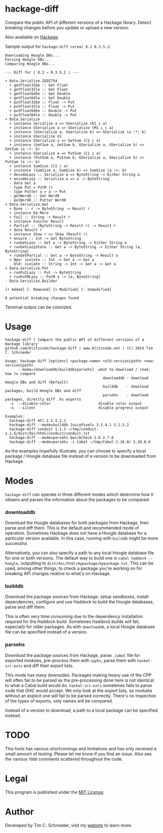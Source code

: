 # hackage-diff

Compare the public API of different versions of a Hackage library. Detect breaking changes before you update or upload a new version.

Also available on [Hackage](http://hackage.haskell.org/package/hackage-diff).

Sample output for `hackage-diff cereal 0.2 0.3.5.2`:

```
Downloading Hoogle DBs...
Parsing Hoogle DBs...
Comparing Hoogle DBs...

--- Diff for | 0.2 → 0.3.5.2 | ---

+ Data.Serialize.IEEE754
  + getFloat32be :: Get Float
  + getFloat32le :: Get Float
  + getFloat64be :: Get Double
  + getFloat64le :: Get Double
  + putFloat32be :: Float -> Put
  + putFloat32le :: Float -> Put
  + putFloat64be :: Double -> Put
  + putFloat64le :: Double -> Put
× Data.Serialize
  + instance Serialize a => GSerialize (K1 i a)
  + instance GSerialize a => GSerialize (M1 i c a)
  + instance (GSerialize a, GSerialize b) => GSerialize (a :*: b)
  + instance GSerialize U1
  + instance GSerialize a => GetSum (C1 c a)
  + instance (GetSum a, GetSum b, GSerialize a, GSerialize b) => GetSum (a :+: b)
  + instance GSerialize a => PutSum (C1 c a)
  + instance (PutSum a, PutSum b, GSerialize a, GSerialize b) => PutSum (a :+: b)
  + instance SumSize (C1 c a)
  + instance (SumSize a, SumSize b) => SumSize (a :+: b)
  + decodeLazy :: Serialize a => ByteString -> Either String a
  + encodeLazy :: Serialize a => a -> ByteString
  - data Get a
  - type Put = PutM ()
  - type Putter a = a -> Put
  - getWord8 :: Get Word8
  - putWord8 :: Putter Word8
× Data.Serialize.Get
  + Done :: r -> ByteString -> Result r
  + instance Eq More
  + Fail :: String -> Result r
  + instance Functor Result
  + Partial :: (ByteString -> Result r) -> Result r
  + data Result r
  + instance Show r => Show (Result r)
  + ensure :: Int -> Get ByteString
  + runGetLazy :: Get a -> ByteString -> Either String a
  + runGetLazyState :: Get a -> ByteString -> Either String (a, ByteString)
  + runGetPartial :: Get a -> ByteString -> Result a
  × New: isolate :: Int -> Get a -> Get a
    Old: isolate :: String -> Int -> Get a -> Get a
× Data.Serialize.Put
  + runPutLazy :: Put -> ByteString
  + runPutMLazy :: PutM a -> (a, ByteString)
· Data.Serialize.Builder

[+ Added] [- Removed] [× Modified] [· Unmodified]

6 potential breaking changes found
```

Terminal output can be colorized.

# Usage

```
hackage-diff | Compare the public API of different versions of a Hackage library
github.com/blitzcode/hackage-diff | www.blitzcode.net | (C) 2014 Tim C. Schroeder

Usage: hackage-diff [options] <package-name> <old-version|path> <new-version|path>
      --mode=[downloaddb|builddb|parsehs]  what to download / read, how to compare
                                             downloaddb - download Hoogle DBs and diff (Default)
                                             builddb    - download packages, build Hoogle DBs and diff
                                             parsehs    - download packages, directly diff .hs exports
  -c  --disable-color                      disable color output
  -s  --silent                             disable progress output

Examples:
  hackage-diff mtl 2.1 2.2.1
  hackage-diff --mode=builddb JuicyPixels 3.1.4.1 3.1.5.2
  hackage-diff conduit 1.1.5 ~/tmp/conduit-1.1.6/dist/doc/html/conduit/conduit.txt
  hackage-diff --mode=parsehs QuickCheck 2.6 2.7.6
  hackage-diff --mode=parsehs -s Cabal ~/tmp/Cabal-1.18.0/ 1.20.0.0
```

As the examples hopefully illustrate, you can choose to specify a local package / Hoogle database file instead of a version to be downloaded from Hackage.

# Modes

`hackage-diff` can operate in three different modes which determine how it obtains and parses the information about the packages to be compared.

### downloaddb

Download the Hoogle databases for both packages from Hackage, then parse and diff them. This is the default and recommended mode of operation. Sometimes Hackage does not have a Hoogle database for a particular version available. In this case, running with `builddb` might be more successful. 

Alternatively, you can also specify a path to any local Hoogle database file for one or both versions. The default way to build one is `cabal haddock --hoogle`, outputting to `dist/doc/html/mypackage/mypackage.txt`. This can be used, among other things, to check a package you're working on for breaking API changes relative to what's on Hackage.

### builddb

Download the package sources from Hackage, setup sandboxes, install dependencies, configure and use Haddock to build the Hoogle databases, parse and diff them.

This is often very time consuming due to the dependency installation required for the Haddock build. Sometimes Haddock builds will fail, especially for older packages. As with `downloaddb`, a local Hoogle database file can be specified instead of a version.

### parsehs

Download the package sources from Hackage, parse `.cabal` file for exported modules, pre-process them with `cpphs`, parse them with `haskel-src-exts` and diff their export lists.

This mode has many downsides. Packages making heavy use of the CPP will often fail to be parsed as the pre-processing done here is not identical to what a Cabal build would do. `haskel-src-exts` sometimes fails to parse code that GHC would accept. We only look at the export lists, so modules without an explicit one will fail to be parsed correctly. There's no inspection of the types of exports, only names will be compared.

Instead of a version to download, a path to a local package can be specified instead.

# TODO

This tools has various shortcomings and limitations and has only received a small amount of testing. Please let me know if you find an issue. Also see the various `TODO` comments scattered throughout the code.

# Legal

This program is published under the [MIT License](http://en.wikipedia.org/wiki/MIT_License).

# Author

Developed by Tim C. Schroeder, visit my [website](http://www.blitzcode.net) to learn more.
